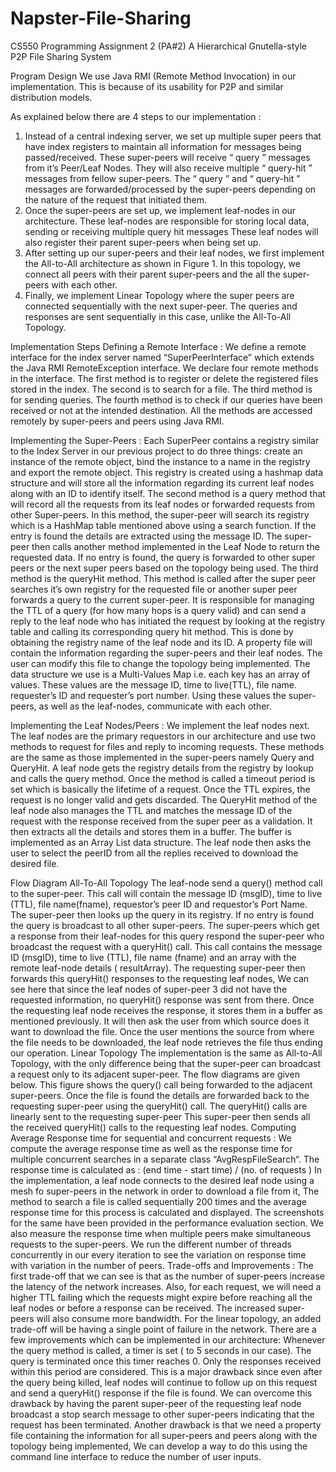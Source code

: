 # Napster-File-Sharing

CS550 Programming Assignment 2 (PA#2)
A Hierarchical Gnutella-style P2P File Sharing System


Program Design
We use Java RMI (Remote Method Invocation) in our implementation. This is because of its
usability for P2P and similar distribution models.

As explained below there are 4 steps to our implementation :

1) Instead of a central indexing server, we set up multiple super peers that have index registers
to maintain all information for messages being passed/received.
These super-peers will receive “ query ” messages from it’s Peer/Leaf Nodes. They will also
receive multiple “ query-hit ” messages from fellow super-peers. The “ query ” and “ query-hit ”
messages are forwarded/processed by the super-peers depending on the nature of the request
that initiated them.
2) Once the super-peers are set up, we implement leaf-nodes in our architecture. These
leaf-nodes are responsible for storing local data, sending or receiving multiple query hit
messages These leaf nodes will also register their parent super-peers when being set up.
3) After setting up our super-peers and their leaf nodes, we first implement the All-to-All
architecture as shown in Figure 1. In this topology, we connect all peers with their parent
super-peers and the all the super-peers with each other.
4) Finally, we implement Linear Topology where the super peers are connected sequentially
with the next super-peer. The queries and responses are sent sequentially in this case, unlike
the All-To-All Topology.

Implementation Steps
Defining a Remote Interface :
We define a remote interface for the index server named “SuperPeerInterface” which extends
the Java RMI RemoteException interface. We declare four remote methods in the interface. The
first method is to register or delete the registered files stored in the index. The second is to
search for a file. The third method is for sending queries. The fourth method is to check if our
queries have been received or not at the intended destination.
All the methods are accessed remotely by super-peers and peers using Java RMI.

Implementing the Super-Peers :
Each SuperPeer contains a registry similar to the Index Server in our previous project to do
three things: create an instance of the remote object, bind the instance to a name in the registry
and export the remote object. This registry is created using a hashmap data structure and will
store all the information regarding its current leaf nodes along with an ID to identify itself.
The second method is a query method that will record all the requests from its leaf nodes or
forwarded requests from other Super-peers. In this method, the super-peer will search its
registry which is a HashMap table mentioned above using a search function. If the entry is found
the details are extracted using the message ID. The super-peer then calls another method
implemented in the Leaf Node to return the requested data. If no entry is found, the query is
forwarded to other super peers or the next super peers based on the topology being used.
The third method is the queryHit method. This method is called after the super peer searches
it’s own registry for the requested file or another super peer forwards a query to the current
super-peer. It is responsible for managing the TTL of a query (for how many hops is a query
valid) and can send a reply to the leaf node who has initiated the request by looking at the
registry table and calling its corresponding query hit method. This is done by obtaining the
registry name of the leaf node and its ID.
A property file will contain the information regarding the super-peers and their leaf nodes. The
user can modify this file to change the topology being implemented.
The data structure we use is a Multi-Values Map i.e. each key has an array of values. These
values are the message ID, time to live(TTL), file name. requester’s ID and requester’s port
number. Using these values the super-peers, as well as the leaf-nodes, communicate with each
other.


Implementing the Leaf Nodes/Peers :
We implement the leaf nodes next. The leaf nodes are the primary requestors in our
architecture and use two methods to request for files and reply to incoming requests. These
methods are the same as those implemented in the super-peers namely Query and QueryHit.
A leaf node gets the registry details from the registry by lookup and calls the query method.
Once the method is called a timeout period is set which is basically the lifetime of a request.
Once the TTL expires, the request is no longer valid and gets discarded.
The QueryHit method of the leaf node also manages the TTL and matches the message ID of
the request with the response received from the super peer as a validation. It then extracts all
the details and stores them in a buffer. The buffer is implemented as an Array List data
structure. The leaf node then asks the user to select the peerID from all the replies received to
download the desired file.


Flow Diagram
All-To-All Topology
The leaf-node send a query() method call to the super-peer. This call will contain the message
ID (msgID), time to live (TTL), file name(fname), requestor’s peer ID and requestor’s Port Name.
The super-peer then looks up the query in its registry. If no entry is found the query is broadcast
to all other super-peers.
The super-peers which get a response from their leaf-nodes for this query respond the
super-peer who broadcast the request with a queryHit() call. This call contains the message ID
(msgID), time to live (TTL), file name (fname) and an array with the remote leaf-node details (
resultArray). The requesting super-peer then forwards this queryHit() responses to the
requesting leaf nodes, We can see here that since the leaf nodes of super-peer 3 did not have
the requested information, no queryHit() response was sent from there.
Once the requesting leaf node receives the response, it stores them in a buffer as mentioned
previously. It will then ask the user from which source does it want to download the file.
Once the user mentions the source from where the file needs to be downloaded, the leaf node
retrieves the file thus ending our operation.
Linear Topology
The implementation is the same as All-to-All Topology, with the only difference being that the
super-peer can broadcast a request only to its adjacent super-peer. The flow diagrams are
given below.
This figure shows the query() call being forwarded to the adjacent super-peers.
Once the file is found the details are forwarded back to the requesting super-peer using the
queryHit() call.
The queryHit() calls are linearly sent to the requesting super-peer
This super-peer then sends all the received queryHit() calls to the requesting leaf nodes.
Computing Average Response time for sequential and concurrent requests :
We compute the average response time as well as the response time for multiple concurrent
searches in a separate class “AvgRespFileSearch“. The response time is calculated as :
(end time - start time) / (no. of requests )
In the implementation, a leaf node connects to the desired leaf node using a mesh fo
super-peers in the network in order to download a file from it, The method to search a file is
called sequentially 200 times and the average response time for this process is calculated and
displayed. The screenshots for the same have been provided in the performance evaluation
section.
We also measure the response time when multiple peers make simultaneous requests to the
super-peers. We run the different number of threads concurrently in our every iteration to see
the variation on response time with variation in the number of peers.
Trade-offs and Improvements :
The first trade-off that we can see is that as the number of super-peers increase the latency of
the network increases. Also, for each request, we will need a higher TTL failing which the
requests might expire before reaching all the leaf nodes or before a response can be received.
The increased super-peers will also consume more bandwidth. For the linear topology, an
added trade-off will be having a single point of failure in the network.
There are a few improvements which can be implemented in our architecture:
Whenever the query method is called, a timer is set ( to 5 seconds in our case). The query is
terminated once this timer reaches 0. Only the responses received within this period are
considered. This is a major drawback since even after the query being killed, leaf nodes will
continue to follow up on this request and send a queryHit() response if the file is found.
We can overcome this drawback by having the parent super-peer of the requesting leaf node
broadcast a stop search message to other super-peers indicating that the request has been
terminated.
Another drawback is that we need a property file containing the information for all super-peers
and peers along with the topology being implemented, We can develop a way to do this using
the command line interface to reduce the number of user inputs.